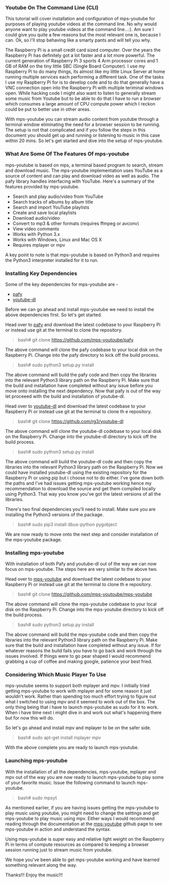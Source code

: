 
### Youtube On The Command Line (CLI)

This tutorial will cover installation and configuration of mps-youtube for purposes of playing youtube videos at the command line. No why would anyone want to play youtube videos at the command line...:). Am sure I could give you quite a few reasons but the most relevant one is, because I can. Ok, so I'll stop behaving like a smarty pants and will tell you why. 

The Raspberry Pi is a small credit card sized computer. Over the years the Raspberry Pi has definitely got a lot faster and a lot more powerful. The current generation of Raspberry Pi 3 sports 4 Arm processor cores and 1 GB of RAM on the tiny little SBC (Single Board Computer). I use my Raspberry Pi to do many things, its almost like my little Linux Server at home running multiple services each performing a different task. One of the tasks I use my Raspberry Pi for is to develop code and to do that generally have a VNC connection open into the Raspberry Pi with multiple teriminal windows open. While hacking code I might also want to listen to generally stream some music from Youtube but to be able to do that I have to run a browser which consumes a large amount of CPU compute power which I reckon could be put to better use in other areas. 

With mps-youtube you can stream audio content from youtube through a terminal window eliminating the need for a browser session to be running. The setup is not that complicated and if you follow the steps in this document you should get up and running or listening to music in this case within 20 mins. So let's get started and dive into the setup of mps-youtube.

### What Are Some Of The Features Of mps-youtube 

mps-youtube is based on mps, a terminal based program to search, stream and download music. The mps-youtube implementation uses YouTube as a source of content and can play and download video as well as audio. The pafy library handles interfacing with YouTube. Here's a summary of the features provided by mps-youtube.

* Search and play audio/video from YouTube
* Search tracks of albums by album title
* Search and import YouTube playlists
* Create and save local playlists
* Download audio/video
* Convert to mp3 & other formats (requires ffmpeg or avconv)
* View video comments
* Works with Python 3.x
* Works with Windows, Linux and Mac OS X
* Requires mplayer or mpv

A key point to note is that mps-youtube is based on Python3 and requires the Python3 interpreter installed for it to run. 

### Installing Key Dependencies

Some of the key dependencies for mps-youtube are - 

* [pafy](https://github.com/mps-youtoube/pafy)
* [youtube-dl](https://gitub.com/rg3/youtube-dl/)

Before we can go ahead and install mps-youtube we need to install the above dependencies first. So let's get started.

Head over to [pafy](https://github.com/mps-youtoube/pafy) and download the latest codebase to your Raspberry Pi or instead use git at the terminal to clone the repository.

> bash# git clone https://github.com/mps-youtoube/pafy

The above command will clone the pafy codebase to your local disk on the Raspberry Pi. Change into the pafy directory to kick off the build process.

> bash# sudo python3 setup.py install

The above command will build the pafy code and then copy the libraries into the relevant Python3 library path on the Raspberry Pi. Make sure that the build and installation have completed without any issue before you move onto installing the next dependency. Now that pafy is out of the way let proceeed with the build and installation of youtube-dl.

Head over to [youtube-dl](https://github.com/rg3/youtube-dl) and download the latest codebase to your Raspberry Pi or instead use git at the terminal to clone th
e repository.

> bash# git clone https://github.com/rg3/youtube-dl

The above command will clone the youtube-dl codebase to your local disk on the Raspberry Pi. Change into the youtube-dl directory to kick off the build process.

> bash# sudo python3 setup.py install

The above command will build the youtube-dl code and then copy the libraries into the relevant Python3 library path on the Raspberry Pi. Now we could have installed youtube-dl using the existing repository for the Raspberry Pi or using pip but i choose not to do either. I've gone down both the paths and I've had issues getting mps-youtube working hence my recommendation to download the source and get them compiled locally using Python3. That way you know you've got the latest versions of all the libraries. 

There's two final dependencies you'll need to install. Make sure you are installing the Python3 versions of the package.

> bash# sudo pip3 install dbus-python pygobject

We are now ready to move onto the next step and consider installation of the mps-youtube package.

### Installing mps-youtube

With installation of both Pafy and youtube-dl out of the way we can now focus on mps-youtube. The steps here are very similar to the above two. 

Head over to [mps-youtube](https://github.com/mps-youtoube/mps-youtube) and download the latest codebase to your Raspberry Pi or instead use git at the terminal to clone th
e repository.

> bash# git clone https://github.com/mps-youtoube/mps-youtube

The above command will clone the mps-youtube codebase to your local disk on the Raspberry Pi. Change into the mps-youtube directory to kick off the build process.

> bash# sudo python3 setup.py install

The above command will build the mps-youtube code and then copy the libraries into the relevant Python3 library path on the Raspberry Pi. Make sure that the build and installation have completed without any issue. If for whatever reasons the build fails you have to go back and work through the issues involved. If things were to go pear shaped I would recommend grabbing a cup of coffee and making google, patience your best fried.

### Considering Which Music Player To Use

mps-youtube seems to support both mplayer and mpv. I initially tried getting mps-youtube to work with mplayer and for some reason it just wouldn't work. Rather than spending too much effort trying to figure out what I switched to using mpv and it seemed to work out of the box. The only thing being that i have to launch mps-youtube as sudo for it to work. When i have time next i might dive in and work out what's happening there but for now this will do.

So let's go ahead and install mpv and mplayer to be on the safer side.

> bash# sudo apt-get install mplayer mpv

With the above complete you are ready to launch mps-youtube. 

### Launching mps-youtube

With the installation of all the dependencies, mps-youtube, mplayer and mpv out of the way you are now ready to launch mps-youtube to play some of your favorite music. Issue the following command to launch mps-youtube.

> bash# sudo mpsyt

As mentioned earlier, if you are having issues getting the mps-youtube to play music using youtube, you might need to change the settings and get mps-youtube to play music using mpv. Either ways I would recommend reading through the documentation at the [mps-youtube](https://github.com/mps-youtoube/mps-youtube) github page to see mps-youtube in action and understand the syntax.

Using mps-youtube is super easy and relative light weight on the Raspberry Pi in terms of compute resources as compared to keeping a browser session running just to stream music from youtube.

We hope you've been able to get mps-youtube working and have learned something relevant along the way. 

Thanks!!! Enjoy the music!!!


